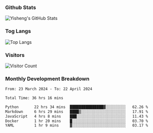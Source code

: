 ### Github Stats
![Yisheng's GitHub Stats](https://github-readme-stats-9qabuvhk1-gongyisheng.vercel.app/api?username=gongyisheng&count_private=true&show_icons=true)
### Tog Langs
![Top Langs](https://github-readme-stats-9qabuvhk1-gongyisheng.vercel.app/api/top-langs/?username=gongyisheng&layout=compact)
### Visitors
![Visitor Count](https://profile-counter.glitch.me/gongyisheng/count.svg)
### Monthly Development Breakdown
<!--START_SECTION:waka-->

```txt
From: 23 March 2024 - To: 22 April 2024

Total Time: 36 hrs 16 mins

Python       22 hrs 34 mins  ███████████████▓░░░░░░░░░   62.26 %
Markdown     6 hrs 29 mins   ████▒░░░░░░░░░░░░░░░░░░░░   17.91 %
JavaScript   4 hrs 8 mins    ███░░░░░░░░░░░░░░░░░░░░░░   11.43 %
Docker       1 hr 20 mins    █░░░░░░░░░░░░░░░░░░░░░░░░   03.70 %
YAML         1 hr 9 mins     ▓░░░░░░░░░░░░░░░░░░░░░░░░   03.17 %
```

<!--END_SECTION:waka-->
